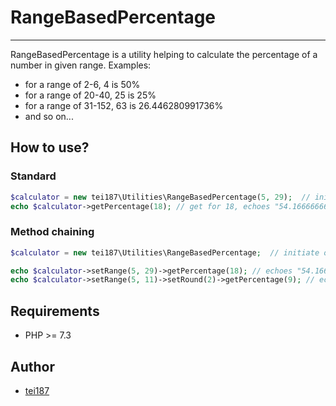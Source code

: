 # RangeBasedPercentage
---

RangeBasedPercentage is a utility helping to calculate the percentage of a number in given range.
Examples:
- for a range of 2-6, 4 is 50%
- for a range of 20-40, 25 is 25%
- for a range of 31-152, 63 is 26.446280991736%
- and so on...

## How to use?
### Standard
```php
$calculator = new tei187\Utilities\RangeBasedPercentage(5, 29);  // initiate object with range 5-29
echo $calculator->getPercentage(18); // get for 18, echoes "54.166666666667"
```

### Method chaining
```php
$calculator = new tei187\Utilities\RangeBasedPercentage;  // initiate object

echo $calculator->setRange(5, 29)->getPercentage(18); // echoes "54.16667"
echo $calculator->setRange(5, 11)->setRound(2)->getPercentage(9); // echoes "66.67"
```

## Requirements
- PHP >= 7.3

## Author
- [tei187](mailto:bonk.piotr@gmail.com)
